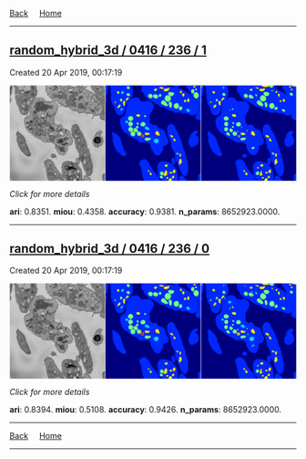 
[Back](..)&nbsp;&nbsp;&nbsp;&nbsp;&nbsp;[Home](https://leapmanlab.github.io/snapshots)

---

<div class="summary"><a href="1"><h2>random_hybrid_3d / 0416 / 236 / 1</h2></a><p>Created 20 Apr 2019, 00:17:19
</p><a href="1"><img src="1/media/summary.png" align="center"></a><p>
<i>Click for more details</i>
</p></div>

**ari**: 0.8351. **miou**: 0.4358. **accuracy**: 0.9381. **n_params**: 8652923.0000. 

---

<div class="summary"><a href="0"><h2>random_hybrid_3d / 0416 / 236 / 0</h2></a><p>Created 20 Apr 2019, 00:17:19
</p><a href="0"><img src="0/media/summary.png" align="center"></a><p>
<i>Click for more details</i>
</p></div>

**ari**: 0.8394. **miou**: 0.5108. **accuracy**: 0.9426. **n_params**: 8652923.0000. 

---

[Back](..)&nbsp;&nbsp;&nbsp;&nbsp;&nbsp;[Home](https://leapmanlab.github.io/snapshots)

---